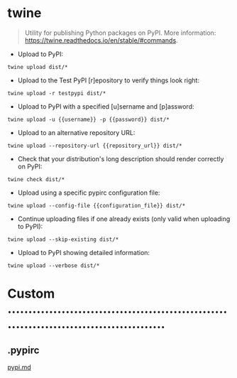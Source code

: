 # twine

> Utility for publishing Python packages on PyPI.
> More information: <https://twine.readthedocs.io/en/stable/#commands>.

- Upload to PyPI:

`twine upload dist/*`

- Upload to the Test PyPI [r]epository to verify things look right:

`twine upload -r testpypi dist/*`

- Upload to PyPI with a specified [u]sername and [p]assword:

`twine upload -u {{username}} -p {{password}} dist/*`

- Upload to an alternative repository URL:

`twine upload --repository-url {{repository_url}} dist/*`

- Check that your distribution's long description should render correctly on PyPI:

`twine check dist/*`

- Upload using a specific pypirc configuration file:

`twine upload --config-file {{configuration_file}} dist/*`

- Continue uploading files if one already exists (only valid when uploading to PyPI):

`twine upload --skip-existing dist/*`

- Upload to PyPI showing detailed information:

`twine upload --verbose dist/*`


# Custom ...........................................................................................
## .pypirc
[pypi.md]($VIMWIKI_PATH/help/pypi.md)
